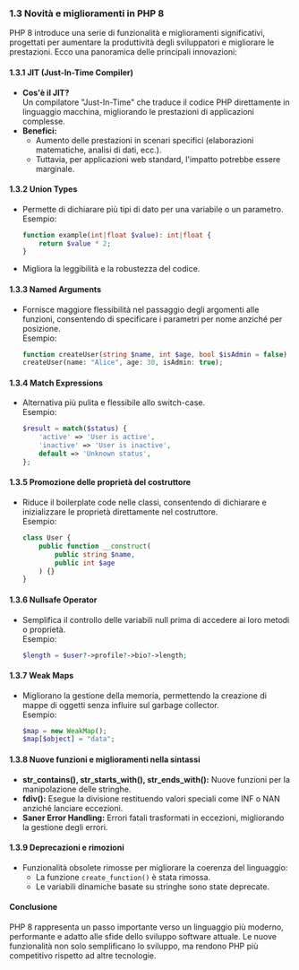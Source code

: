 ### **1.3 Novità e miglioramenti in PHP 8**

PHP 8 introduce una serie di funzionalità e miglioramenti significativi, progettati per aumentare la produttività degli sviluppatori e migliorare le prestazioni. Ecco una panoramica delle principali innovazioni:

#### **1.3.1 JIT (Just-In-Time Compiler)**
- **Cos'è il JIT?**  
  Un compilatore "Just-In-Time" che traduce il codice PHP direttamente in linguaggio macchina, migliorando le prestazioni di applicazioni complesse.  
- **Benefici:**  
  - Aumento delle prestazioni in scenari specifici (elaborazioni matematiche, analisi di dati, ecc.).  
  - Tuttavia, per applicazioni web standard, l'impatto potrebbe essere marginale.

#### **1.3.2 Union Types**
- Permette di dichiarare più tipi di dato per una variabile o un parametro.  
  Esempio:
  ```php
  function example(int|float $value): int|float {
      return $value * 2;
  }
  ```
- Migliora la leggibilità e la robustezza del codice.

#### **1.3.3 Named Arguments**
- Fornisce maggiore flessibilità nel passaggio degli argomenti alle funzioni, consentendo di specificare i parametri per nome anziché per posizione.  
  Esempio:
  ```php
  function createUser(string $name, int $age, bool $isAdmin = false) { ... }
  createUser(name: "Alice", age: 30, isAdmin: true);
  ```

#### **1.3.4 Match Expressions**
- Alternativa più pulita e flessibile allo switch-case.  
  Esempio:
  ```php
  $result = match($status) {
      'active' => 'User is active',
      'inactive' => 'User is inactive',
      default => 'Unknown status',
  };
  ```

#### **1.3.5 Promozione delle proprietà del costruttore**
- Riduce il boilerplate code nelle classi, consentendo di dichiarare e inizializzare le proprietà direttamente nel costruttore.  
  Esempio:
  ```php
  class User {
      public function __construct(
          public string $name,
          public int $age
      ) {}
  }
  ```

#### **1.3.6 Nullsafe Operator**
- Semplifica il controllo delle variabili null prima di accedere ai loro metodi o proprietà.  
  Esempio:
  ```php
  $length = $user?->profile?->bio?->length;
  ```

#### **1.3.7 Weak Maps**
- Migliorano la gestione della memoria, permettendo la creazione di mappe di oggetti senza influire sul garbage collector.  
  Esempio:
  ```php
  $map = new WeakMap();
  $map[$object] = "data";
  ```

#### **1.3.8 Nuove funzioni e miglioramenti nella sintassi**
- **str_contains(), str_starts_with(), str_ends_with():** Nuove funzioni per la manipolazione delle stringhe.
- **fdiv():** Esegue la divisione restituendo valori speciali come INF o NAN anziché lanciare eccezioni.
- **Saner Error Handling:** Errori fatali trasformati in eccezioni, migliorando la gestione degli errori.

#### **1.3.9 Deprecazioni e rimozioni**
- Funzionalità obsolete rimosse per migliorare la coerenza del linguaggio:
  - La funzione `create_function()` è stata rimossa.
  - Le variabili dinamiche basate su stringhe sono state deprecate.

#### **Conclusione**
PHP 8 rappresenta un passo importante verso un linguaggio più moderno, performante e adatto alle sfide dello sviluppo software attuale. Le nuove funzionalità non solo semplificano lo sviluppo, ma rendono PHP più competitivo rispetto ad altre tecnologie.
